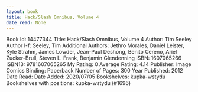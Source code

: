 ```yaml
---
layout: book
title: Hack/Slash Omnibus, Volume 4
date_read: None
---
```


Book Id: 14477344
Title: Hack/Slash Omnibus, Volume 4
Author: Tim Seeley
Author l-f: Seeley, Tim
Additional Authors: Jethro Morales, Daniel Leister, Kyle Strahm, James Lowder, Jean-Paul Deshong, Benito Cereno, Ariel Zucker-Brull, Steven L. Frank, Benjamin Glendenning
ISBN: 1607065266
ISBN13: 9781607065265
My Rating: 0
Average Rating: 4.14
Publisher: Image Comics
Binding: Paperback
Number of Pages: 300
Year Published: 2012
Date Read: 
Date Added: 2020/07/05
Bookshelves: kupka-wstydu
Bookshelves with positions: kupka-wstydu (#1696)


